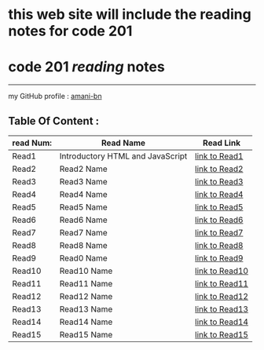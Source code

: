 # this web site will include the reading notes for code 201

# **code 201 *reading* notes**

<hr>

 my  GitHub profile : [ amani-bn  ](https://github.com/amani-bn)


 ## Table Of Content :
 
|read Num: |Read Name|Read Link                                |
|----------|---------|---------                                |
|Read1     |Introductory HTML and JavaScript|[link to Read1]() |
|Read2     |Read2 Name|[link to Read2](https://amani-bn.github.io/reading-notes201/class-01)                      |
|Read3     |Read3 Name|[link to Read3]()                       |
|Read4     |Read4 Name|[link to Read4]()                       |
|Read5     |Read5 Name|[link to Read5]()                       |
|Read6     |Read6 Name|[link to Read6]()                       |
|Read7     |Read7 Name|[link to Read7]()                       |
|Read8     |Read8 Name|[link to Read8]()                       |
|Read9     |Read0 Name|[link to Read9]()                       |
|Read10    |Read10 Name|[link to Read10]()                     |
|Read11    |Read11 Name|[link to Read11]()                     |
|Read12    |Read12 Name|[link to Read12]()                     |
|Read13    |Read13 Name|[link to Read13]()                     |
|Read14    |Read14 Name|[link to Read14]()                     |
|Read15    |Read15 Name|[link to Read15]()                     |
